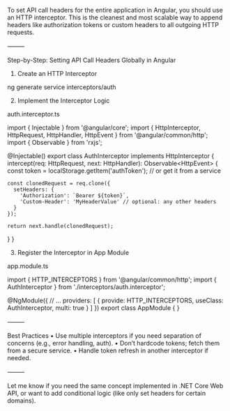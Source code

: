 To set API call headers for the entire application in Angular, you should use an HTTP interceptor. This is the cleanest and most scalable way to append headers like authorization tokens or custom headers to all outgoing HTTP requests.

⸻

Step-by-Step: Setting API Call Headers Globally in Angular

1. Create an HTTP Interceptor

ng generate service interceptors/auth

2. Implement the Interceptor Logic

auth.interceptor.ts

import { Injectable } from '@angular/core';
import { HttpInterceptor, HttpRequest, HttpHandler, HttpEvent } from '@angular/common/http';
import { Observable } from 'rxjs';

@Injectable()
export class AuthInterceptor implements HttpInterceptor {
  intercept(req: HttpRequest<any>, next: HttpHandler): Observable<HttpEvent<any>> {
    const token = localStorage.getItem('authToken'); // or get it from a service

    const clonedRequest = req.clone({
      setHeaders: {
        'Authorization': `Bearer ${token}`,
        'Custom-Header': 'MyHeaderValue' // optional: any other headers
      }
    });

    return next.handle(clonedRequest);
  }
}

3. Register the Interceptor in App Module

app.module.ts

import { HTTP_INTERCEPTORS } from '@angular/common/http';
import { AuthInterceptor } from './interceptors/auth.interceptor';

@NgModule({
  // ...
  providers: [
    {
      provide: HTTP_INTERCEPTORS,
      useClass: AuthInterceptor,
      multi: true
    }
  ]
})
export class AppModule { }



⸻

Best Practices
	•	Use multiple interceptors if you need separation of concerns (e.g., error handling, auth).
	•	Don’t hardcode tokens; fetch them from a secure service.
	•	Handle token refresh in another interceptor if needed.

⸻

Let me know if you need the same concept implemented in .NET Core Web API, or want to add conditional logic (like only set headers for certain domains).
